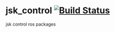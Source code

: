 jsk_control [![Build Status](https://travis-ci.org/jsk-ros-pkg/jsk_control.png?branch=master)](https://travis-ci.org/jsk-ros-pkg/jsk_control)
===========

jsk control ros packages
